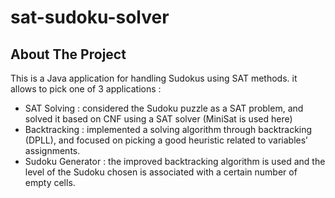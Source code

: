 # sat-sudoku-solver

<!-- ABOUT THE PROJECT -->
## About The Project

This is a Java application for handling Sudokus using SAT methods. it allows to pick one of 3 applications :
* SAT Solving : considered the Sudoku puzzle as a SAT problem, and solved it based on CNF using a SAT solver (MiniSat is used here)
* Backtracking : implemented a solving algorithm through backtracking (DPLL), and focused on picking a good heuristic related to variables’ assignments.
* Sudoku Generator : the improved backtracking algorithm is used and the level of the Sudoku chosen is associated with a certain number of empty cells.
